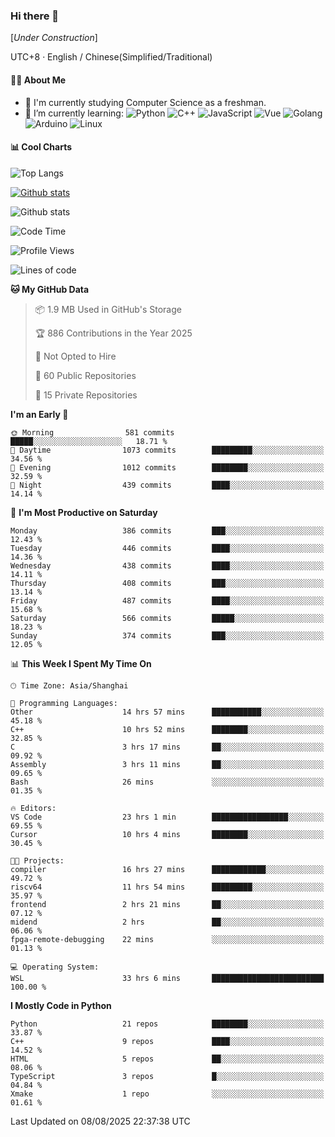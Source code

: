 ### Hi there 👋

\[*Under Construction*\]

UTC+8 · English / Chinese(Simplified/Traditional)

<!--
**NoNormalCreeper/NoNormalCreeper** is a ✨ _special_ ✨ repository because its `README.md` (this file) appears on your GitHub profile.

Here are some ideas to get you started:

- 🔭 I’m currently working on ...
- 🌱 I’m currently learning ...
- 👯 I’m looking to collaborate on ...
- 🤔 I’m looking for help with ...
- 💬 Ask me about ...
- 📫 How to reach me: ...
- 😄 Pronouns: ...
- ⚡ Fun fact: ...
-->

#### 👩‍💻 About Me

- 🏫 I'm currently studying Computer Science as a freshman.
- 🌱 I’m currently learning: 
![Python](https://img.shields.io/badge/-Python-blue?style=flat-square&logo=Python&logoColor=fff)
![C++](https://img.shields.io/badge/-C%2B%2B-00599C?style=flat-square&logo=C%2B%2B&logoColor=fff)
![JavaScript](https://img.shields.io/badge/-JavaScript-ffca18?style=flat-square&logo=JavaScript&logoColor=fff)
![Vue](https://img.shields.io/badge/-Vue-4FC08D?style=flat-square&logo=Vue.js&logoColor=fff)
![Golang](https://img.shields.io/badge/-Go-007d9c?style=flat-square&logo=Go&logoColor=fff)
![Arduino](https://img.shields.io/badge/-Arduino-00979D?style=flat-square&logo=Arduino&logoColor=fff)
![Linux](https://img.shields.io/badge/-Linux-FCC624?style=flat-square&logo=Linux&logoColor=fff)

#### 📊 Cool Charts

![Top Langs](https://readme-stats-zeta-six.vercel.app/api/top-langs/?username=NoNormalCreeper&layout=compact)

[![Github stats](https://readme-stats-zeta-six.vercel.app/api?username=NoNormalCreeper&show=reviews,discussions_started,discussions_answered,prs_merged,prs_merged_percentage)](https://github.com/anuraghazra/github-readme-stats)

![Github stats](https://github-profile-trophy.vercel.app/?username=NoNormalCreeper)


<!--START_SECTION:waka-->
![Code Time](http://img.shields.io/badge/Code%20Time-756%20hrs%2025%20mins-blue)

![Profile Views](http://img.shields.io/badge/Profile%20Views-5-blue)

![Lines of code](https://img.shields.io/badge/From%20Hello%20World%20I%27ve%20Written-4.3%20million%20lines%20of%20code-blue)

**🐱 My GitHub Data** 

> 📦 1.9 MB Used in GitHub's Storage 
 > 
> 🏆 886 Contributions in the Year 2025
 > 
> 🚫 Not Opted to Hire
 > 
> 📜 60 Public Repositories 
 > 
> 🔑 15 Private Repositories 
 > 
**I'm an Early 🐤** 

```text
🌞 Morning                581 commits         █████░░░░░░░░░░░░░░░░░░░░   18.71 % 
🌆 Daytime                1073 commits        █████████░░░░░░░░░░░░░░░░   34.56 % 
🌃 Evening                1012 commits        ████████░░░░░░░░░░░░░░░░░   32.59 % 
🌙 Night                  439 commits         ████░░░░░░░░░░░░░░░░░░░░░   14.14 % 
```
📅 **I'm Most Productive on Saturday** 

```text
Monday                   386 commits         ███░░░░░░░░░░░░░░░░░░░░░░   12.43 % 
Tuesday                  446 commits         ████░░░░░░░░░░░░░░░░░░░░░   14.36 % 
Wednesday                438 commits         ████░░░░░░░░░░░░░░░░░░░░░   14.11 % 
Thursday                 408 commits         ███░░░░░░░░░░░░░░░░░░░░░░   13.14 % 
Friday                   487 commits         ████░░░░░░░░░░░░░░░░░░░░░   15.68 % 
Saturday                 566 commits         █████░░░░░░░░░░░░░░░░░░░░   18.23 % 
Sunday                   374 commits         ███░░░░░░░░░░░░░░░░░░░░░░   12.05 % 
```


📊 **This Week I Spent My Time On** 

```text
🕑︎ Time Zone: Asia/Shanghai

💬 Programming Languages: 
Other                    14 hrs 57 mins      ███████████░░░░░░░░░░░░░░   45.18 % 
C++                      10 hrs 52 mins      ████████░░░░░░░░░░░░░░░░░   32.85 % 
C                        3 hrs 17 mins       ██░░░░░░░░░░░░░░░░░░░░░░░   09.92 % 
Assembly                 3 hrs 11 mins       ██░░░░░░░░░░░░░░░░░░░░░░░   09.65 % 
Bash                     26 mins             ░░░░░░░░░░░░░░░░░░░░░░░░░   01.35 % 

🔥 Editors: 
VS Code                  23 hrs 1 min        █████████████████░░░░░░░░   69.55 % 
Cursor                   10 hrs 4 mins       ████████░░░░░░░░░░░░░░░░░   30.45 % 

🐱‍💻 Projects: 
compiler                 16 hrs 27 mins      ████████████░░░░░░░░░░░░░   49.72 % 
riscv64                  11 hrs 54 mins      █████████░░░░░░░░░░░░░░░░   35.97 % 
frontend                 2 hrs 21 mins       ██░░░░░░░░░░░░░░░░░░░░░░░   07.12 % 
midend                   2 hrs               ██░░░░░░░░░░░░░░░░░░░░░░░   06.06 % 
fpga-remote-debugging    22 mins             ░░░░░░░░░░░░░░░░░░░░░░░░░   01.13 % 

💻 Operating System: 
WSL                      33 hrs 6 mins       █████████████████████████   100.00 % 
```

**I Mostly Code in Python** 

```text
Python                   21 repos            ████████░░░░░░░░░░░░░░░░░   33.87 % 
C++                      9 repos             ████░░░░░░░░░░░░░░░░░░░░░   14.52 % 
HTML                     5 repos             ██░░░░░░░░░░░░░░░░░░░░░░░   08.06 % 
TypeScript               3 repos             █░░░░░░░░░░░░░░░░░░░░░░░░   04.84 % 
Xmake                    1 repo              ░░░░░░░░░░░░░░░░░░░░░░░░░   01.61 % 
```




 Last Updated on 08/08/2025 22:37:38 UTC
<!--END_SECTION:waka-->

